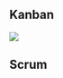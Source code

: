 ## Kanban

<img src="https://leankit.com/uploads/images/general/_xLarge/kanban_guide_print_KPO_bleed_board2.jpg" />

## Scrum

